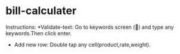 # bill-calculater

Instructions:
   *Validate-text:
        Go to keywords screen (📄) and type any keywords.Then click enter.
   * Add new row:
        Double tap any cell(product,rate,weight).
